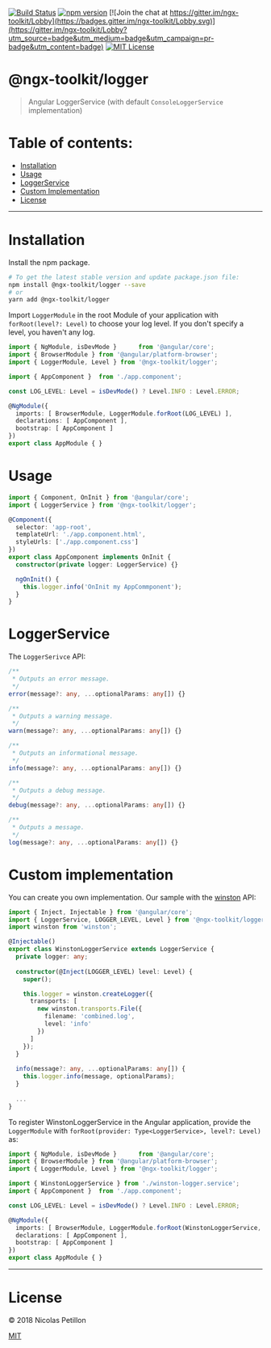 [![Build Status](https://travis-ci.org/npetillon/ngx-toolkit.svg?branch=master)](https://travis-ci.org/npetillon/ngx-toolkit) 
[![npm version](https://img.shields.io/npm/v/@ngx-toolkit/logger.svg)](https://www.npmjs.com/package/@ngx-toolkit/logger) 
[![Join the chat at https://gitter.im/ngx-toolkit/Lobby](https://badges.gitter.im/ngx-toolkit/Lobby.svg)](https://gitter.im/ngx-toolkit/Lobby?utm_source=badge&utm_medium=badge&utm_campaign=pr-badge&utm_content=badge)
[![MIT License](https://img.shields.io/badge/license-MIT-blue.svg?style=flat)](https://github.com/npetillon/ngx-toolkit/blob/master/LICENSE)

# @ngx-toolkit/logger  
> Angular LoggerService (with default `ConsoleLoggerService` implementation)

# Table of contents:
* [Installation](#installation)
* [Usage](#usage)
* [LoggerService](#loggerservice)
* [Custom Implementation](#custom-implementation)
* [License](#license)

---

# Installation

Install the npm package.

```bash
# To get the latest stable version and update package.json file:
npm install @ngx-toolkit/logger --save
# or
yarn add @ngx-toolkit/logger
```

Import `LoggerModule` in the root Module of your application with `forRoot(level?: Level)` to choose your log level. If you don't specify a level, you haven't any log.

```typescript
import { NgModule, isDevMode }      from '@angular/core';
import { BrowserModule } from '@angular/platform-browser';
import { LoggerModule, Level } from '@ngx-toolkit/logger';

import { AppComponent }  from './app.component';

const LOG_LEVEL: Level = isDevMode() ? Level.INFO : Level.ERROR;

@NgModule({
  imports: [ BrowserModule, LoggerModule.forRoot(LOG_LEVEL) ],
  declarations: [ AppComponent ],
  bootstrap: [ AppComponent ]
})
export class AppModule { }
```

# Usage

```typescript
import { Component, OnInit } from '@angular/core';
import { LoggerService } from '@ngx-toolkit/logger';

@Component({
  selector: 'app-root',
  templateUrl: './app.component.html',
  styleUrls: ['./app.component.css']
})
export class AppComponent implements OnInit {
  constructor(private logger: LoggerService) {}

  ngOnInit() {
    this.logger.info('OnInit my AppCommponent');
  }
}
```

# LoggerService

The `LoggerSerivce` API:

```typescript
/**
 * Outputs an error message.
 */
error(message?: any, ...optionalParams: any[]) {}

/**
 * Outputs a warning message.
 */
warn(message?: any, ...optionalParams: any[]) {}

/**
 * Outputs an informational message.
 */
info(message?: any, ...optionalParams: any[]) {}

/**
 * Outputs a debug message.
 */
debug(message?: any, ...optionalParams: any[]) {}

/**
 * Outputs a message.
 */
log(message?: any, ...optionalParams: any[]) {}
```

# Custom implementation

You can create you own implementation. Our sample with the [winston](https://github.com/winstonjs/winston) API:

```typescript
import { Inject, Injectable } from '@angular/core';
import { LoggerService, LOGGER_LEVEL, Level } from '@ngx-toolkit/logger';
import winston from 'winston';

@Injectable()
export class WinstonLoggerService extends LoggerService {
  private logger: any;
  
  constructor(@Inject(LOGGER_LEVEL) level: Level) {
    super();

    this.logger = winston.createLogger({
      transports: [
        new winston.transports.File({
          filename: 'combined.log',
          level: 'info'
        })
      ]
    });
  }
  
  info(message?: any, ...optionalParams: any[]) {
    this.logger.info(message, optionalParams);
  }
  
  ...
}
```

To register WinstonLoggerService in the Angular application, provide the `LoggerModule` with `forRoot(provider: Type<LoggerService>, level?: Level)` as:

```typescript
import { NgModule, isDevMode }      from '@angular/core';
import { BrowserModule } from '@angular/platform-browser';
import { LoggerModule, Level } from '@ngx-toolkit/logger';

import { WinstonLoggerService } from './winston-logger.service';
import { AppComponent }  from './app.component';

const LOG_LEVEL: Level = isDevMode() ? Level.INFO : Level.ERROR;

@NgModule({
  imports: [ BrowserModule, LoggerModule.forRoot(WinstonLoggerService, LOG_LEVEL) ],
  declarations: [ AppComponent ],
  bootstrap: [ AppComponent ]
})
export class AppModule { }
```

----

# License
© 2018 Nicolas Petillon

[MIT](https://github.com/npetillon/ngx-toolkit/blob/master/LICENSE)
